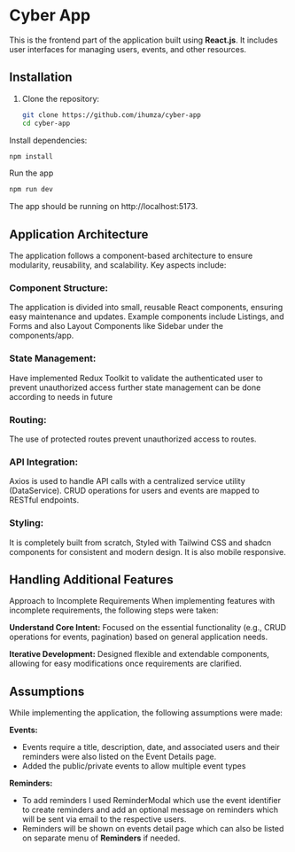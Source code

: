 # Cyber App

This is the frontend part of the application built using **React.js**. It includes user interfaces for managing users, events, and other resources.

## Installation

1. Clone the repository:
   ```bash
   git clone https://github.com/ihumza/cyber-app
   cd cyber-app
   ```

Install dependencies:

```bash
npm install
```

Run the app

```bash
npm run dev
```

The app should be running on http://localhost:5173.

## Application Architecture

The application follows a component-based architecture to ensure modularity, reusability, and scalability. Key aspects include:

### Component Structure:

The application is divided into small, reusable React components, ensuring easy maintenance and updates.
Example components include Listings, and Forms and also Layout Components like Sidebar under the components/app.

### State Management:

Have implemented Redux Toolkit to validate the authenticated user to prevent unauthorized access further state management can be done according to needs in future

### Routing:

The use of protected routes prevent unauthorized access to routes.

### API Integration:

Axios is used to handle API calls with a centralized service utility (DataService).
CRUD operations for users and events are mapped to RESTful endpoints.

### Styling:

It is completely built from scratch, Styled with Tailwind CSS and shadcn components for consistent and modern design. It is also mobile responsive.

## Handling Additional Features

Approach to Incomplete Requirements
When implementing features with incomplete requirements, the following steps were taken:

**Understand Core Intent:**
Focused on the essential functionality (e.g., CRUD operations for events, pagination) based on general application needs.

**Iterative Development:**
Designed flexible and extendable components, allowing for easy modifications once requirements are clarified.

## Assumptions

While implementing the application, the following assumptions were made:

**Events:**

- Events require a title, description, date, and associated users and their reminders were also listed on the Event Details page.
- Added the public/private events to allow multiple event types

**Reminders:**

- To add reminders I used ReminderModal which use the event identifier to create reminders and add an optional message on reminders which will be sent via email to the respective users.
- Reminders will be shown on events detail page which can also be listed on separate menu of **Reminders** if needed.
